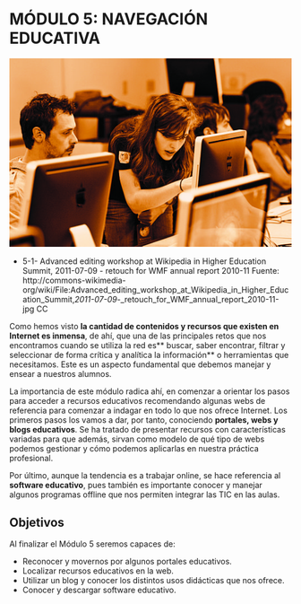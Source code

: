 
# MÓDULO 5: NAVEGACIÓN EDUCATIVA


![](img/instituto.jpg)

- 5-1- Advanced editing workshop at Wikipedia in Higher Education Summit, 2011-07-09 - retouch for WMF annual report 2010-11 Fuente: http://commons-wikimedia-org/wiki/File:Advanced_editing_workshop_at_Wikipedia_in_Higher_Education_Summit,_2011-07-09_-_retouch_for_WMF_annual_report_2010-11-jpg CC

Como hemos visto **la cantidad de contenidos y recursos que existen en Internet es inmensa**, de ahí, que una de las principales retos que nos encontramos cuando se utiliza la red es** buscar, saber encontrar, filtrar y seleccionar de forma crítica y analítica la información** o herramientas que necesitamos. Este es un aspecto fundamental que debemos manejar y ensear a nuestros alumnos.

La importancia de este módulo radica ahí, en comenzar a orientar los pasos para acceder a recursos educativos recomendando algunas webs de referencia para comenzar a indagar en todo lo que nos ofrece Internet. Los primeros pasos los vamos a dar, por tanto, conociendo **portales, webs y blogs educativos**. Se ha tratado de presentar recursos con características variadas para que además, sirvan como modelo de qué tipo de webs podemos gestionar y cómo podemos aplicarlas en nuestra práctica profesional.

Por último, aunque la tendencia es a trabajar online, se hace referencia al **software educativo**, pues también es importante conocer y manejar algunos programas offline que nos permiten integrar las TIC en las aulas.

## Objetivos

Al finalizar el Módulo 5 seremos capaces de:

- Reconocer y movernos por algunos portales educativos.
- Localizar recursos educativos en la web.
- Utilizar un blog y conocer los distintos usos didácticas que nos ofrece.
- Conocer y descargar software educativo.

